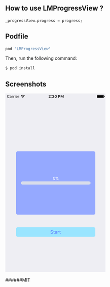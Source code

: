 ## How to use LMProgressView ?

```objective-c
_progressView.progress = progress;
```

## Podfile

```bash
pod 'LMProgressView'
```

Then, run the following command:

```bash
$ pod install
```

## Screenshots

![Progress](https://raw.githubusercontent.com/wangwenwang/LMProgressView/master/Screenshots/progress.gif)

######MIT
